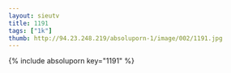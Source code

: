 ```yaml
--- 
layout: sieutv
title: 1191
tags: ["1k"]
thumb: http://94.23.248.219/absoluporn-1/image/002/1191.jpg
---
```

{% include absoluporn key="1191" %} 
